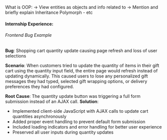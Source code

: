 What is OOP:
-> View entities as objects and info related to
-> Mention and briefly explain Inheritance Polymorph - etc

#### Internship Experience:
###### Frontend Bug Example
**Bug**: Shopping cart quantity update causing page refresh and loss of user selections

**Scenario**: When customers tried to update the quantity of items in their gift cart using the quantity input field, the entire page would refresh instead of updating dynamically. This caused users to lose any personalized gift messages they had typed, selected gift wrapping options, or delivery preferences they had configured.

**Root Cause**: The quantity update button was triggering a full form submission instead of an AJAX call.
**Solution**:
- Implemented client-side JavaScript with AJAX calls to update cart quantities asynchronously
- Added proper event handling to prevent default form submission
- Included loading indicators and error handling for better user experience
- Preserved all user inputs during quantity updates